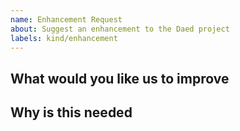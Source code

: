 ```yaml
---
name: Enhancement Request
about: Suggest an enhancement to the Daed project
labels: kind/enhancement
---
```


<!-- Please only use this template for submitting enhancement requests -->

## What would you like us to improve

## Why is this needed

